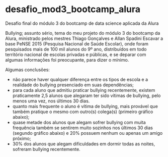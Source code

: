 # desafio_mod3_bootcamp_alura
Desafio final do módulo 3 do bootcamp de data science aplicada da Alura

Bullying; assunto sério, tema do meu projeto do módulo 3 do bootcamp da Alura, ministrado pelos mestres Thiago Gonçalves e Allan Spadini
Escavar a base PeNSE 2015 (Pesquisa Nacional de Saúde Escolar), onde foram pesquisados mais de 100 mil alunos do 9º ano, distribuídos em todo território nacional de escolas privadas e públicas, e se deparar com algumas informações foi preocupante, para dizer o mínimo.

Algumas conclusões:
- não parece haver qualquer diferença entre os tipos de escola e a realidade do bullying presenciado em suas dependências;
- para cada aluno que admitiu praticar bullying recentemente, existem praticamente 2,5 alunos que alegaram ter sido vítimas de bullying, pelo menos uma vez, nos últimos 30 dias.
- quanto mais frequente o aluno é vítima de bullying, mais provável que também pratique o mesmo com outro(s) colega(s) (primeiro gráfico abaixo);
- quase metade dos alunos que alegam sofrer bullying com muita frequência também se sentirem muito sozinhos nos últimos 30 dias (segundo gráfico abaixo) e 20% possuem nenhum ou apenas um amigo próximo;
- 30% dos alunos que alegam dificuldades em dormir todas as noites, sofreram bullying recentemente.

